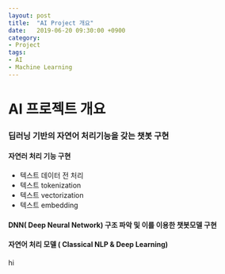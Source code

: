 ```yaml
---
layout: post
title:  "AI Project 개요"
date:   2019-06-20 09:30:00 +0900
category:
- Project
tags:
- AI
- Machine Learning
---
```

# AI 프로젝트 개요

### 딥러닝 기반의 자연어 처리기능을 갖는 챗봇 구현

#### 자연러 처리 기능 구현

- 텍스트 데이터 전 처리
- 텍스트 tokenization
- 텍스트 vectorization
- 텍스트 embedding

#### DNN( Deep Neural Network) 구조 파악 및 이를 이용한 챗봇모델 구현



#### 자연어 처리 모델 ( Classical NLP & Deep Learning)
hi
